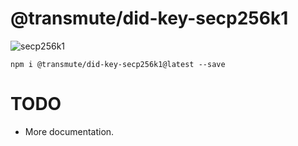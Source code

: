 # @transmute/did-key-secp256k1

![secp256k1](https://github.com/transmute-industries/did-key.js/workflows/secp256k1/badge.svg)

```
npm i @transmute/did-key-secp256k1@latest --save
```

# TODO

- More documentation.
